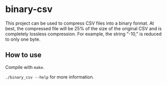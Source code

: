 # binary-csv

This project can be used to compress CSV files into a binary format.
At best, the compressed file will be 25% of the size of the original CSV and
is completely lossless compression. For example, the string "-10," is reduced
to only one byte.

## How to use

Compile with `make`.

`./binary_csv --help` for more information.
